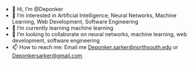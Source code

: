 - 👋 Hi, I’m @Deponker
- 👀 I’m interested in Artificial Intelligence, Neural Networks, Machine Learning, Web Development, Software Engineering
- 🌱 I’m currently learning machine learning 
- 💞️ I’m looking to collaborate on neural networks, machine learning, web development, software engineering
- 📫 How to reach me: Email me Deponker.sarker@northsouth.edu or Deponkersarker@gmail.com

<!---
Deponker/Deponker is a ✨ special ✨ repository because its `README.md` (this file) appears on your GitHub profile.
You can click the Preview link to take a look at your changes.
--->
